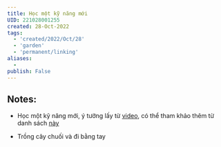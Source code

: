 ```yaml
---
title: Học một kỹ năng mới
UID: 221028001255
created: 28-Oct-2022
tags:
  - 'created/2022/Oct/28'
  - 'garden'
  - 'permanent/linking'
aliases:
  - 
publish: False
---
```

## Notes:
- Học một kỹ năng mới, ý tưởng lấy từ [video](https://www.youtube.com/watch?v=-d5kk6SkyY8&t=32s), có thể tham khảo thêm từ danh sách [này](https://www.developgoodhabits.com/new-skills-to-learn/#87_Develop_Business_Relationships)

- Trồng cây chuối và đi bằng tay
